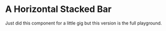 # A Horizontal Stacked Bar

Just did this component for a little gig but this version is the full playground.